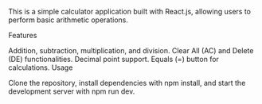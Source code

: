 This is a simple calculator application built with React.js, allowing users to perform basic arithmetic operations.

Features

Addition, subtraction, multiplication, and division.
Clear All (AC) and Delete (DE) functionalities.
Decimal point support.
Equals (=) button for calculations.
Usage

Clone the repository, install dependencies with npm install, and start the development server with npm run dev.

